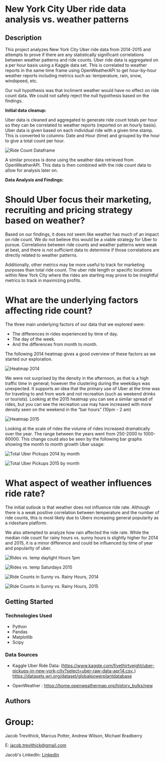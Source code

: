 # New York City Uber ride data analysis vs. weather patterns

## Description

This project analyzes New York City Uber ride data from 2014-2015 and attempts to prove if there are any statistically significant correlations between weather patterns and ride counts. Uber ride data is aggregated on a per hour basis using a Kaggle data set. This is correlated to weather reports in the same time frame using OpenWeatherAPI to get hour-by-hour weather reports including metrics such as: temperature, rain, snow, windspeed, etc. 

Our null hypothesis was that incliment weather would have no effect on ride count data. We could not safely reject the null hypothesis based on the findings.


**Initial data cleanup:**

Uber data is cleaned and aggregated to generate ride count totals per hour so they can be correlated to weather reports (reported on an hourly basis). Uber data is given based on each individual ride with a given time stamp. This is converted to columns: Date and Hour (time) and grouped by the hour to give a total count per hour.

![Ride Count Dataframe](https://github.com/JacobTrevithick/Uber-Ride-Count-Weather-Analysis/blob/main/Images/Ride_count_df.png)

A similar process is done using the weather data retrieved from OpenWeatherAPI. This data is then combined with the ride count data to allow for analysis later on.

**Data Analysis and Findings:**

# Should Uber focus their marketing, recruiting and pricing strategy based on weather?

Based on our findings, it does not seem like weather has much of an impact on ride count. We do not believe this would be a viable strategy for Uber to pursue. Correlations between ride counts and weather patterns were weak at best, and there is not sufficient data to determine if those correlations are directly related to weather patterns.

Additionally, other metrics may be more useful to track for marketing purposes than total ride count. The uber ride length or specific locations within New York City where the rides are starting may prove to be insightful metrics to track in maximizing profits.

# What are the underlying factors affecting ride count?

The three main underlying factors of our data that we explored were:
* The differences in rides experienced by time of day.
* The day of the week.
* And the differences from month to month.

The following 2014 heatmap gives a good overview of these factors as we started our exploration. 

![Heatmap 2014](https://github.com/JacobTrevithick/Uber-Ride-Count-Weather-Analysis/blob/main/Images/Heatmap_ridecount_over_day_and_hour_2014.png)

We were not surprised by the density in the afternoon, as that is a high traffic time in general; however the clustering during the weekdays was unexpected. It supports an idea that the primary use of Uber at the time was for traveling to and from work and not recreation (such as weekend drinks or tourists). Looking at the 2015 heatmap you can see a similar spread of rides, but you can see the recreation use may have increased with more density seen on the weekend in the “bar hours” (10pm - 2 am)

![Heatmap 2015](https://github.com/JacobTrevithick/Uber-Ride-Count-Weather-Analysis/blob/main/Images/Heatmap_ridecount_over_day_and_hour_2015.png)

Looking at the scale of rides the volume of rides increased dramatically over the year. The range between the years went from 250-2000 to 1000-60000. This change could also be seen by the following bar graphs showing the month to month growth Uber usage:

![Total Uber Pickups 2014 by month](https://github.com/JacobTrevithick/Uber-Ride-Count-Weather-Analysis/blob/main/Images/Total_Uberpickups_by_month_2014.png)

![Total Uber Pickups 2015 by month](https://github.com/JacobTrevithick/Uber-Ride-Count-Weather-Analysis/blob/main/Images/Total_Uberpickups_by_month_2015.png)

#  What aspect of weather influences ride rate?

The initial outlook is that weather does not influence ride rate. Although there is a weak positive correlation between temperature and the number of ride counts, this is most likely due to Ubers increasing general popularity as a rideshare platform.

We also attempted to analyze how rain affected the ride rate. While the median ride count for rainy hours vs. sunny hours is slightly higher for 2014 and 2015, it is a minor difference and could be influenced by time of year and popularity of uber.

![Rides vs. temp daylight Hours 1pm](https://github.com/JacobTrevithick/Uber-Ride-Count-Weather-Analysis/blob/main/Images/Rides_vs_temp_1pm_2015.png)

![Rides vs. temp Saturdays 2015](https://github.com/JacobTrevithick/Uber-Ride-Count-Weather-Analysis/blob/main/Images/Rides_vs_temp_2015.png)

![Ride Counts in Sunny vs. Rainy Hours, 2014](https://github.com/JacobTrevithick/Uber-Ride-Count-Weather-Analysis/blob/main/Images/Ride_Counts_in_Sunny_vs_Rainy_hours_2014.png)

![Ride Counts in Sunny vs. Rainy Hours, 2015](https://github.com/JacobTrevithick/Uber-Ride-Count-Weather-Analysis/blob/main/Images/Ride_Counts_in_Sunny_vs_Rainy_hours_2015.png)


## Getting Started

### Technologies Used 

* Python
* Pandas
* Matplotlib
* Scipy

### Data Sources

* Kaggle Uber Ride Data: (https://www.kaggle.com/fivethirtyeight/uber-pickups-in-new-york-city?select=uber-raw-data-apr14.csv_) https://datasets.wri.org/dataset/globalpowerplantdatabase

* OpenWeather : https://home.openweathermap.org/history_bulks/new

## Authors

# Group:
Jacob Trevithick,
Marcus Potter,
Andrew Wilson,
Michael Bradberry

E: jacob.trevithick@gmail.com

Jacob's LinkedIn: [LinkedIn](https://www.linkedin.com/in/jacob-trevithick/)